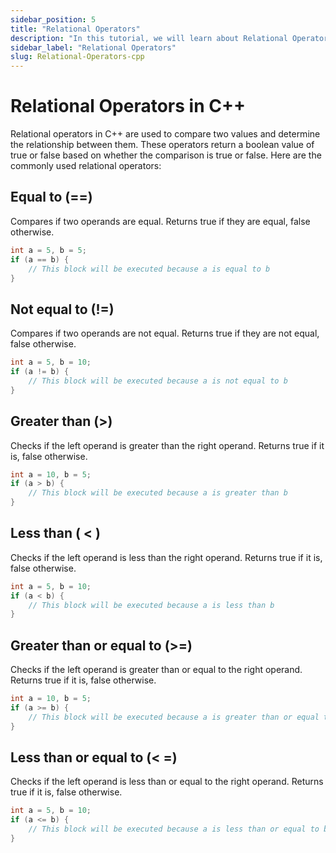 ```yaml
---
sidebar_position: 5
title: "Relational Operators"
description: "In this tutorial, we will learn about Relational Operators in C++ programming with the help of examples."
sidebar_label: "Relational Operators"
slug: Relational-Operators-cpp
---
```


# Relational Operators in C++

Relational operators in C++ are used to compare two values and determine the relationship between them. These operators return a boolean value of true or false based on whether the comparison is true or false. Here are the commonly used relational operators:

## Equal to (==)

Compares if two operands are equal. Returns true if they are equal, false otherwise.

```cpp
int a = 5, b = 5;
if (a == b) {
    // This block will be executed because a is equal to b
}
```

## Not equal to (!=)

Compares if two operands are not equal. Returns true if they are not equal, false otherwise.

```cpp
int a = 5, b = 10;
if (a != b) {
    // This block will be executed because a is not equal to b
}
```
## Greater than (>)

Checks if the left operand is greater than the right operand. Returns true if it is, false otherwise.

```cpp
int a = 10, b = 5;
if (a > b) {
    // This block will be executed because a is greater than b
}
```

## Less than ( < )
Checks if the left operand is less than the right operand. Returns true if it is, false otherwise.

```cpp
int a = 5, b = 10;
if (a < b) {
    // This block will be executed because a is less than b
}

```
## Greater than or equal to (>=)

Checks if the left operand is greater than or equal to the right operand. Returns true if it is, false otherwise.

```cpp
int a = 10, b = 5;
if (a >= b) {
    // This block will be executed because a is greater than or equal to b
}
```
## Less than or equal to (< =)

Checks if the left operand is less than or equal to the right operand. Returns true if it is, false otherwise.

```cpp
int a = 5, b = 10;
if (a <= b) {
    // This block will be executed because a is less than or equal to b
}

```